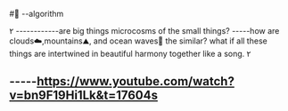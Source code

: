 #🌊 --algorithm




٢
------------are big things microcosms of the small things?
-----how are clouds☁️,mountains⛰️, and ocean waves🌊 the similar? 
what if all these things are intertwined in beautiful harmony together like a song.
٢







-----https://www.youtube.com/watch?v=bn9F19Hi1Lk&t=17604s
-----
